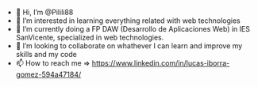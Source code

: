 - 👋 Hi, I’m @Pilili88
- 👀 I’m interested in learning everything related with web technologies
- 🌱 I’m currently doing a FP DAW (Desarrollo de Aplicaciones Web) in IES SanVicente, specialized in web technologies.
- 💞️ I’m looking to collaborate on whathever I can learn and improve my skills and my code
- 📫 How to reach me => https://www.linkedin.com/in/lucas-iborra-gomez-594a47184/

<!---
Pilili88/Pilili88 is a ✨ special ✨ repository because its `README.md` (this file) appears on your GitHub profile.
You can click the Preview link to take a look at your changes.
--->
